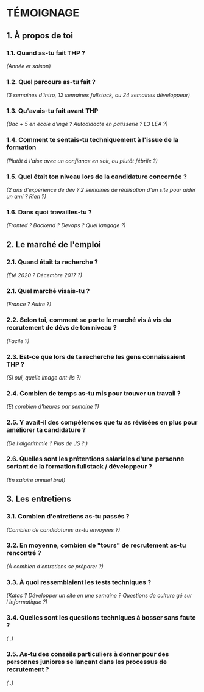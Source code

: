 # TÉMOIGNAGE

## 1. À propos de toi

### 1.1. Quand as-tu fait THP ?
_(Année et saison)_

### 1.2. Quel parcours as-tu fait ?
_(3 semaines d'intro, 12 semaines fullstack, ou 24 semaines développeur)_

### 1.3. Qu'avais-tu fait avant THP
_(Bac + 5 en école d'ingé ? Autodidacte en patisserie ? L3 LEA ?)_

### 1.4. Comment te sentais-tu techniquement à l'issue de la formation
_(Plutôt à l'aise avec un confiance en soit, ou plutôt fébrile ?)_

### 1.5. Quel était ton niveau lors de la candidature concernée ?
_(2 ans d'expérience de dév ? 2 semaines de réalisation d'un site pour aider un ami ? Rien ?)_

### 1.6. Dans quoi travailles-tu ?
_(Fronted ? Backend ? Devops ? Quel langage ?)_



## 2. Le marché de l'emploi

### 2.1. Quand était ta recherche ?
_(Été 2020 ? Décembre 2017 ?)_

### 2.1. Quel marché visais-tu ?
_(France ? Autre ?)_

### 2.2. Selon toi, comment se porte le marché vis à vis du recrutement de dévs de ton niveau ?
_(Facile ?)_

### 2.3. Est-ce que lors de ta recherche les gens connaissaient THP ?
_(Si oui, quelle image ont-ils ?)_

### 2.4. Combien de temps as-tu mis pour trouver un travail ?
_(Et combien d'heures par semaine ?)_

### 2.5. Y avait-il des compétences que tu as révisées en plus pour améliorer ta candidature ?
_(De l'algorithmie ? Plus de JS ? )_

### 2.6. Quelles sont les prétentions salariales d'une personne sortant de la formation fullstack / développeur ?
_(En salaire annuel brut)_


## 3. Les entretiens

### 3.1. Combien d'entretiens as-tu passés ?
_(Combien de candidatures as-tu envoyées ?)_

### 3.2. En moyenne, combien de "tours" de recrutement as-tu rencontré ?
_(À combien d'entretiens se préparer ?)_

### 3.3. À quoi ressemblaient les tests techniques ?
_(Katas ? Développer un site en une semaine ? Questions de culture gé sur l'informatique ?)_

### 3.4. Quelles sont les questions techniques à bosser sans faute ?
_(..)_

### 3.5. As-tu des conseils particuliers à donner pour des personnes juniores se lançant dans les processus de recrutement ?
_(..)_


